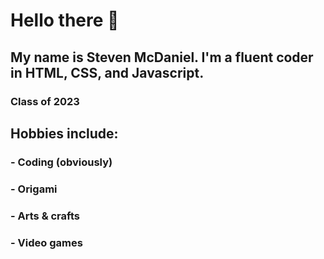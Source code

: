 # Hello there 👋
## My name is Steven McDaniel. I'm a fluent coder in HTML, CSS, and Javascript.  
### Class of 2023
## Hobbies include:
###  - Coding (obviously)
###  - Origami
###  - Arts & crafts
###  - Video games
